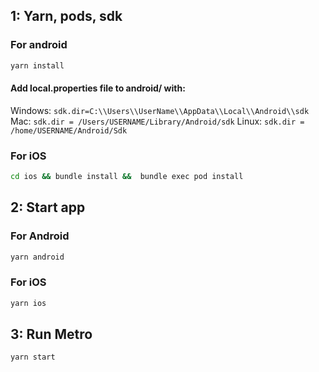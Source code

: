 ## 1: Yarn, pods, sdk

### For android

```bash
yarn install
```

#### Add local.properties file to android/ with:

Windows: `sdk.dir=C:\\Users\\UserName\\AppData\\Local\\Android\\sdk`
Mac: `sdk.dir = /Users/USERNAME/Library/Android/sdk`
Linux: `sdk.dir = /home/USERNAME/Android/Sdk`

### For iOS

```bash
cd ios && bundle install &&  bundle exec pod install
```

###

## 2: Start app

### For Android

```bash
yarn android
```

### For iOS

```bash
yarn ios
```

## 3: Run Metro

```bash
yarn start
```
